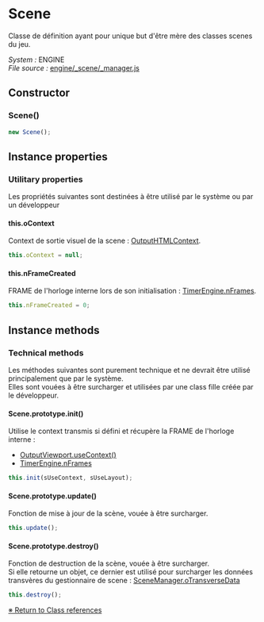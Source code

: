 # Scene

Classe de définition ayant pour unique but d'être mère des classes scenes du jeu. 


_System :_ ENGINE  
_File source :_ [engine/_scene/_manager.js](https://github.com/de-sign/DBZ-Versus/blob/master/src/assets/js/engine/_scene/_manager.js)

## Constructor
### Scene()

```javascript
new Scene();
```


## Instance properties
### Utilitary properties

Les propriétés suivantes sont destinées à être utilisé par le système ou par un développeur

#### this.oContext

Context de sortie visuel de la scene : [OutputHTMLContext](OutputHTMLContext.md). 

```javascript
this.oContext = null;
```

#### this.nFrameCreated

FRAME de l'horloge interne lors de son initialisation : [TimerEngine.nFrames](TimerEngine.md). 

```javascript
this.nFrameCreated = 0;
```


## Instance methods
### Technical methods

Les méthodes suivantes sont purement technique et ne devrait être utilisé principalement que par le système.  Elles sont vouées à être surcharger et utilisées par une class fille créée par le développeur.

#### Scene.prototype.init()

Utilise le context transmis si défini et récupère la FRAME de l'horloge interne :- [OutputViewport.useContext()](OutputViewport.md)- [TimerEngine.nFrames](TimerEngine.md)

```javascript
this.init(sUseContext, sUseLayout);
```

#### Scene.prototype.update()

Fonction de mise à jour de la scène, vouée à être surcharger. 

```javascript
this.update();
```

#### Scene.prototype.destroy()

Fonction de destruction de la scène, vouée à être surcharger.    Si elle retourne un objet, ce dernier est utilisé pour surcharger les données transvères du gestionnaire de scene : [SceneManager.oTransverseData](SceneManager.md)

```javascript
this.destroy();
```


<link rel="stylesheet" href="../_doc.css" />

[&#8251; Return to Class references](References.md)